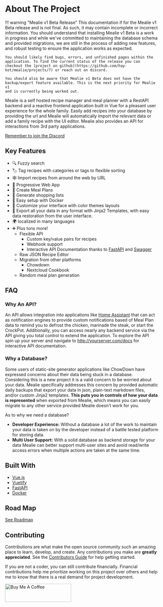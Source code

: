 # About The Project

!!! warning "Mealie v1 Beta Release"
    This documentation if for the Mealie v1 Beta release and is not final. As such, it may contain incomplete or incorrect information. You should understand that installing Mealie v1 Beta is a work in progress and while we've committed to maintaining the database schema and provided migrations, we are still in the process of adding new features, and robust testing to ensure the application works as expected.

    You should likely find bugs, errors, and unfinished pages within the application. To find the current status of the release you can checkout the [project on github](https://github.com/hay-kot/mealie/projects/7) or reach out on discord.

    You should also be aware that Mealie v1 Beta does not have the backup/export feature available. This is the next priority for Mealie v1
    and is currently being worked out. 

Mealie is a self hosted recipe manager and meal planner with a RestAPI backend and a reactive frontend application built in Vue for a pleasant user experience for the whole family. Easily add recipes into your database by providing the url and Mealie will automatically import the relevant data or add a family recipe with the UI editor. Mealie also provides an API for interactions from 3rd party applications. 

[Remember to join the Discord](https://discord.gg/QuStdQGSGK)




## Key Features
- 🔍 Fuzzy search
- 🏷️ Tag recipes with categories or tags to flexible sorting
- 🕸 Import recipes from around the web by URL
- 📱 Progressive Web App
- 📆 Create Meal Plans
- 🛒 Generate shopping lists
- 🐳 Easy setup with Docker
- 🎨 Customize your interface with color themes layouts
- 💾 Export all your data in any format with Jinja2 Templates, with easy data restoration from the user interface.
- 🌍 localized in many languages
- ➕ Plus tons more!
    - Flexible API
        - Custom key/value pairs for recipes
        - Webhook support
        - Interactive API Documentation thanks to [FastAPI](https://fastapi.tiangolo.com/) and [Swagger](https://petstore.swagger.io/)
    - Raw JSON Recipe Editor
    - Migration from other platforms
        - Chowdown
        - Nextcloud Cookbook
    - Random meal plan generation

## FAQ

### Why An API?
An API allows integration into applications like [Home Assistant](https://www.home-assistant.io/) that can act as notification engines to provide custom notifications based of Meal Plan data to remind you to defrost the chicken, marinade the steak, or start the CrockPot. Additionally, you can access nearly any backend service via the API giving you total control to extend the application. To explore the API spin up your server and navigate to http://yourserver.com/docs for interactive API documentation. 

### Why a Database?
Some users of static-site generator applications like ChowDown have expressed concerns about their data being stuck in a database. Considering this is a new project it is a valid concern to be worried about your data. Mealie specifically addresses this concern by provided automatic daily backups that export your data in json, plain-text markdown files, and/or custom Jinja2 templates. **This puts you in controls of how your data is represented** when exported from Mealie, which means you can easily migrate to any other service provided Mealie doesn't work for you. 

As to why we need a database?

- **Developer Experience:** Without a database a lot of the work to maintain your data is taken on by the developer instead of a battle tested platform for storing data. 
- **Multi User Support:** With a solid database as backend storage for your data Mealie can better support multi-user sites and avoid read/write access errors when multiple actions are taken at the same time. 

## Built With

* [Vue.js](https://vuejs.org/)
* [Vuetify](https://vuetifyjs.com/en/)
* [FastAPI](https://fastapi.tiangolo.com/)
* [Docker](https://www.docker.com/)

<!-- ROADMAP -->
## Road Map

[See Roadmap](../../roadmap.md)


<!-- CONTRIBUTING -->
## Contributing

Contributions are what make the open source community such an amazing place to learn, develop, and create. Any contributions you make are **greatly appreciated**. See the [Contributors Guide](../../contributors/non-coders.md) for help getting started.

If you are not a coder, you can still contribute financially. Financial contributions help me prioritize working on this project over others and help me to know that there is a real demand for project development. 

<a href="https://www.buymeacoffee.com/haykot" target="_blank"><img src="https://cdn.buymeacoffee.com/buttons/v2/default-green.png" alt="Buy Me A Coffee" style="height: 60px !important;width: 217px !important;" ></a>

